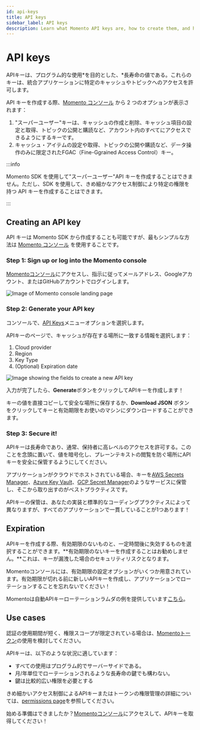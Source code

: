 ```yaml
---
id: api-keys
title: API keys
sidebar_label: API keys
description: Learn what Momento API keys are, how to create them, and how they are used.
---
```


# API keys

APIキーは、プログラム的な使用*を目的とした、*長寿命の値である。これらのキーは、統合アプリケーションに特定のキャッシュやトピックへのアクセスを許可します。

API キーを作成する際、[Momento コンソール](https://console.gomomento.com/tokens) から 2 つのオプションが表示されます：

1. "スーパーユーザー"キーは、キャッシュの作成と削除、キャッシュ項目の設定と取得、トピックの公開と購読など、アカウント内のすべてにアクセスできるようにするキーです。
2. キャッシュ・アイテムの設定や取得、トピックの公開や購読など、データ操作のみに限定されたFGAC（Fine-Ggrained Access Control）キー。

:::info

Momento SDK を使用して"スーパーユーザー"API キーを作成することはできません。ただし、SDK を使用して、きめ細かなアクセス制御により特定の権限を持つ API キーを作成することはできます。

:::

## Creating an API key

API キーは Momento SDK から作成することも可能ですが、最もシンプルな方法は [Momento コンソール](https://console.gomomento.com/tokens) を使用することです。

### Step 1: Sign up or log into the Momento console

[Momentoコンソール](https://console.gomomento.com/tokens)にアクセスし、指示に従ってメールアドレス、Googleアカウント、またはGitHubアカウントでログインします。

![Image of Momento console landing page](@site/static/img/getting-started/console.png)

### Step 2: Generate your API key

コンソールで、[API Keys](https://console.gomomento.com/tokens)メニューオプションを選択します。

APIキーのページで、キャッシュが存在する場所に一致する情報を選択します：

1. Cloud provider
2. Region
3. Key Type
3. (Optional) Expiration date

![Image showing the fields to create a new API key](@site/static/img/getting-started/select-provider-region.png)

入力が完了したら、**Generate**ボタンをクリックしてAPIキーを作成します！

キーの値を直接コピーして安全な場所に保存するか、**Download JSON** ボタンをクリックしてキーと有効期限をお使いのマシンにダウンロードすることができます。

### Step 3: Secure it!

APIキーは長寿命であり、通常、保持者に高レベルのアクセスを許可する。このことを念頭に置いて、値を暗号化し、プレーンテキストの閲覧を防ぐ場所にAPIキーを安全に保管するようにしてください。

アプリケーションがクラウドでホストされている場合、キーを[AWS Secrets Manager](https://aws.amazon.com/secrets-manager/)、[Azure Key Vault](https://learn.microsoft.com/en-us/azure/key-vault/general/overview)、[GCP Secret Manager](https://cloud.google.com/secret-manager)のようなサービスに保管し、そこから取り出すのがベストプラクティスです。

APIキーの保管は、あなたの実装と標準的なコーディングプラクティスによって異なりますが、すべてのアプリケーションで一貫していることが1つあります！

## Expiration

APIキーを作成する際、有効期限のないものと、一定時間後に失効するものを選択することができます。**有効期限のないキーを作成することはお勧めしません。**これは、キーが漏洩した場合のセキュリティリスクとなります。

Momentoコンソールには、有効期限の設定オプションがいくつか用意されています。有効期限が切れる前に新しいAPIキーを作成し、アプリケーションでローテーションすることを忘れないでください！

Momentoは自動APIキーローテーションラムダの例を提供しています[こちら](https://github.com/momentohq/auth-token-refresh-lambda)。

## Use cases

認証の使用期間が短く、権限スコープが限定されている場合は、[Momentoトークン](./tokens.mdx)の使用を検討してください。

APIキーは、以下のような状況に適しています：

* すべての使用はプログラム的でサーバーサイドである。
* 月/年単位でローテーションされるような長寿命の鍵でも構わない。
* 鍵は比較的広い権限を必要とする

きめ細かいアクセス制御によるAPIキーまたはトークンの権限管理の詳細については、[permissions page](./permissions.mdx)を参照してください。

始める準備はできましたか？[Momentoコンソール](https://console.gomomento.com/tokens)にアクセスして、APIキーを取得してください！
